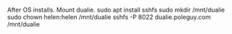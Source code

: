 After OS installs.
Mount dualie.
sudo apt install sshfs
sudo mkdir /mnt/dualie
sudo chown helen:helen /mnt/dualie
sshfs -P 8022 dualie.poleguy.com /mnt/dualie

